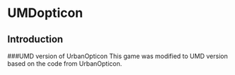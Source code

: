 # UMDopticon

## Introduction
###UMD version of UrbanOpticon
This game was modified to UMD version based on the code from UrbanOpticon.